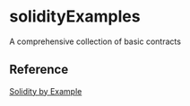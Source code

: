 # solidityExamples
A comprehensive collection of basic contracts

## Reference
[Solidity by Example](https://solidity-by-example.org/) 
